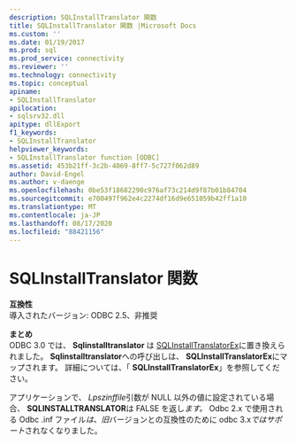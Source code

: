 ```yaml
---
description: SQLInstallTranslator 関数
title: SQLInstallTranslator 関数 |Microsoft Docs
ms.custom: ''
ms.date: 01/19/2017
ms.prod: sql
ms.prod_service: connectivity
ms.reviewer: ''
ms.technology: connectivity
ms.topic: conceptual
apiname:
- SQLInstallTranslator
apilocation:
- sqlsrv32.dll
apitype: dllExport
f1_keywords:
- SQLInstallTranslator
helpviewer_keywords:
- SQLInstallTranslator function [ODBC]
ms.assetid: 453b21ff-3c2b-4069-8ff7-5c727f062d89
author: David-Engel
ms.author: v-daenge
ms.openlocfilehash: 0be53f18682290c976af73c214d9f87b01b84704
ms.sourcegitcommit: e700497f962e4c2274df16d9e651059b42ff1a10
ms.translationtype: MT
ms.contentlocale: ja-JP
ms.lasthandoff: 08/17/2020
ms.locfileid: "88421156"
---
```

# <a name="sqlinstalltranslator-function"></a>SQLInstallTranslator 関数
**互換性**  
 導入されたバージョン: ODBC 2.5、非推奨  
  
 **まとめ**  
 ODBC 3.0 では、 **Sqlinstalltranslator** は [SQLInstallTranslatorEx](../../../odbc/reference/syntax/sqlinstalltranslatorex-function.md)に置き換えられました。 **Sqlinstalltranslator**への呼び出しは、 **SQLInstallTranslatorEx**にマップされます。 詳細については、「 **SQLInstallTranslatorEx**」を参照してください。  
  
 アプリケーションで、 *Lpszinffile*引数が NULL 以外の値に設定されている場合、 **SQLINSTALLTRANSLATOR**は FALSE を返し*ます。* Odbc 2.x で使用される Odbc .inf ファイル*は、旧*バージョンとの互換性のために odbc 3.x*ではサポート*されなくなりました。
